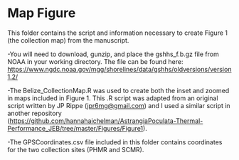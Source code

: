# Map Figure

This folder contains the script and information necessary to create Figure 1 (the collection map) from the manuscript.

-You will need to download, gunzip, and place the gshhs_f.b.gz file from NOAA in your working directory. The file can be found here: https://www.ngdc.noaa.gov/mgg/shorelines/data/gshhs/oldversions/version1.2/

-The Belize_CollectionMap.R was used to create both the inset and zoomed in maps included in Figure 1. This .R script was adapted from an original script written by JP Rippe (jpr6mg@gmail.com) and I used a similar script in another repository (https://github.com/hannahaichelman/AstrangiaPoculata-Thermal-Performance_JEB/tree/master/Figures/Figure1).

-The GPSCoordinates.csv file included in this folder contains coordinates for the two collection sites (PHMR and SCMR).
